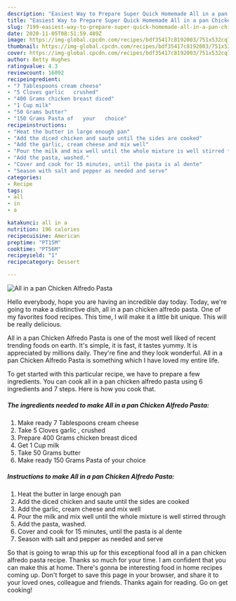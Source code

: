 ```yaml
---
description: "Easiest Way to Prepare Super Quick Homemade All in a pan Chicken Alfredo Pasta"
title: "Easiest Way to Prepare Super Quick Homemade All in a pan Chicken Alfredo Pasta"
slug: 7199-easiest-way-to-prepare-super-quick-homemade-all-in-a-pan-chicken-alfredo-pasta
date: 2020-11-05T08:51:59.489Z
image: https://img-global.cpcdn.com/recipes/bdf35417c8192003/751x532cq70/all-in-a-pan-chicken-alfredo-pasta-recipe-main-photo.jpg
thumbnail: https://img-global.cpcdn.com/recipes/bdf35417c8192003/751x532cq70/all-in-a-pan-chicken-alfredo-pasta-recipe-main-photo.jpg
cover: https://img-global.cpcdn.com/recipes/bdf35417c8192003/751x532cq70/all-in-a-pan-chicken-alfredo-pasta-recipe-main-photo.jpg
author: Betty Hughes
ratingvalue: 4.3
reviewcount: 16092
recipeingredient:
- "7 Tablespoons cream cheese"
- "5 Cloves garlic   crushed"
- "400 Grams chicken breast diced"
- "1 Cup milk"
- "50 Grams butter"
- "150 Grams Pasta of   your   choice"
recipeinstructions:
- "Heat the butter in large enough pan"
- "Add the diced chicken and saute until the sides are cooked"
- "Add the garlic, cream cheese and mix well"
- "Pour the milk and mix well until the whole mixture is well stirred through"
- "Add the pasta, washed."
- "Cover and cook for 15 minutes, until the pasta is al dente"
- "Season with salt and pepper as needed and serve"
categories:
- Recipe
tags:
- all
- in
- a

katakunci: all in a 
nutrition: 196 calories
recipecuisine: American
preptime: "PT15M"
cooktime: "PT56M"
recipeyield: "1"
recipecategory: Dessert

---
```



![All in a pan Chicken Alfredo Pasta](https://img-global.cpcdn.com/recipes/bdf35417c8192003/751x532cq70/all-in-a-pan-chicken-alfredo-pasta-recipe-main-photo.jpg)

Hello everybody, hope you are having an incredible day today. Today, we're going to make a distinctive dish, all in a pan chicken alfredo pasta. One of my favorites food recipes. This time, I will make it a little bit unique. This will be really delicious.



All in a pan Chicken Alfredo Pasta is one of the most well liked of recent trending foods on earth. It's simple, it is fast, it tastes yummy. It is appreciated by millions daily. They're fine and they look wonderful. All in a pan Chicken Alfredo Pasta is something which I have loved my entire life.


To get started with this particular recipe, we have to prepare a few ingredients. You can cook all in a pan chicken alfredo pasta using 6 ingredients and 7 steps. Here is how you cook that.

<!--inarticleads1-->

##### The ingredients needed to make All in a pan Chicken Alfredo Pasta:

1. Make ready 7 Tablespoons cream cheese
1. Take 5 Cloves garlic ,  crushed
1. Prepare 400 Grams chicken breast diced
1. Get 1 Cup milk
1. Take 50 Grams butter
1. Make ready 150 Grams Pasta of   your   choice




<!--inarticleads2-->

##### Instructions to make All in a pan Chicken Alfredo Pasta:

1. Heat the butter in large enough pan
1. Add the diced chicken and saute until the sides are cooked
1. Add the garlic, cream cheese and mix well
1. Pour the milk and mix well until the whole mixture is well stirred through
1. Add the pasta, washed.
1. Cover and cook for 15 minutes, until the pasta is al dente
1. Season with salt and pepper as needed and serve




So that is going to wrap this up for this exceptional food all in a pan chicken alfredo pasta recipe. Thanks so much for your time. I am confident that you can make this at home. There's gonna be interesting food in home recipes coming up. Don't forget to save this page in your browser, and share it to your loved ones, colleague and friends. Thanks again for reading. Go on get cooking!

